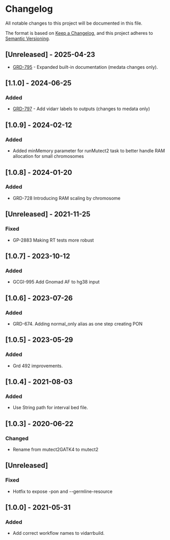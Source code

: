 # Changelog
All notable changes to this project will be documented in this file.

The format is based on [Keep a Changelog](https://keepachangelog.com/en/1.0.0/),
and this project adheres to [Semantic Versioning](https://semver.org/spec/v2.0.0.html).

## [Unreleased] - 2025-04-23
- [GRD-795](https://jira.oicr.on.ca/browse/GRD-795) - Expanded built-in documentation (medata changes only).

## [1.1.0] - 2024-06-25
### Added
- [GRD-797](https://jira.oicr.on.ca/browse/GRD-797) - Add vidarr labels to outputs (changes to medata only)

## [1.0.9] - 2024-02-12
### Added
- Added minMemory parameter for runMutect2 task to better handle RAM allocation for small chromosomes

## [1.0.8] - 2024-01-20
### Added
- GRD-728 Introducing RAM scaling by chromosome

## [Unreleased] - 2021-11-25
### Fixed
- GP-2883 Making RT tests more robust

## [1.0.7] - 2023-10-12
### Added
- GCGI-995 Add Gnomad AF to hg38 input

## [1.0.6] - 2023-07-26
### Added
- GRD-674. Adding normal_only alias as one step creating PON  

## [1.0.5] - 2023-05-29
### Added
- Grd 492 improvements.

## [1.0.4] - 2021-08-03
### Added
- Use String path for interval bed file.

## [1.0.3] - 2020-06-22
### Changed
- Rename from mutect2GATK4 to mutect2

## [Unreleased]
### Fixed
- Hotfix to expose -pon and --germline-resource

## [1.0.0] - 2021-05-31
### Added
- Add correct workflow names to vidarrbuild.
